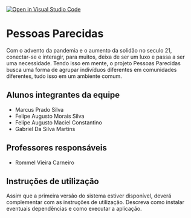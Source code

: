[![Open in Visual Studio Code](https://classroom.github.com/assets/open-in-vscode-f059dc9a6f8d3a56e377f745f24479a46679e63a5d9fe6f495e02850cd0d8118.svg)](https://classroom.github.com/online_ide?assignment_repo_id=458009&assignment_repo_type=GroupAssignmentRepo)
# Pessoas Parecidas

Com o advento da pandemia e o aumento da solidão no seculo 21, conectar-se e interagir, para muitos, deixa de ser um luxo e passa a ser uma necessidade. Tendo isso em mente, o projeto Pessoas Parecidas busca uma forma de agrupar indivíduos diferentes em comunidades diferentes, tudo isso em um ambiente comum. 

## Alunos integrantes da equipe

* Marcus Prado Silva
* Felipe Augusto Morais Silva
* Felipe Augusto Maciel Constantino
* Gabriel Da Silva Martins

## Professores responsáveis

* Rommel Vieira Carneiro

## Instruções de utilização

Assim que a primeira versão do sistema estiver disponível, deverá complementar com as instruções de utilização. Descreva como instalar eventuais dependências e como executar a aplicação.
